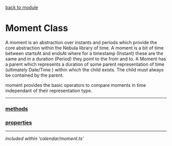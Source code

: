 [back to module](../moments_module.md)

# Moment Class
A moment is an abstraction over instants and periods which provide the core abstraction within the Nebula library of time. A moment is a bit of time between startsAt and endsAt where for a timestamp (Instant) these are the same and in a duration (Period) they point to the from and to. A Moment has a parent which represents a duration of some parent representation of time (ultimately Date/Time ) within which the child exists. The child must always be contained by the parent. 

moment provides the basic operators to compare moments in time independant of their representation type. 

---
### [methods](./moment_methods.md)
### [properties](./moment_properties)

---

*included within 'calendar/moment.ts'*
